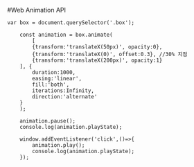 #Web Animation API

    var box = document.querySelector('.box');

        const animation = box.animate(
            [
            {transform:'translateX(50px)', opacity:0},
            {transform:'translateX(0)', offset:0.3}, //30% 지점
            {transform:'translateX(200px)', opacity:1}
        ], {
            duration:1000,
            easing:'linear',
            fill:'both',
            iterations:Infinity,
            direction:'alternate'
        }
        );

        animation.pause();
        console.log(animation.playState);

        window.addEventListener('click',()=>{
            animation.play();
            console.log(animation.playState);
        });
